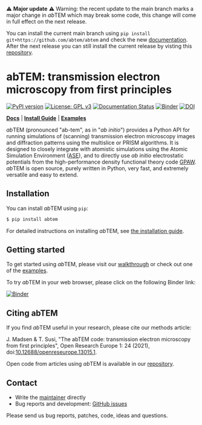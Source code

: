 :warning: **Major update** :warning: Warning: the recent update to the main branch marks a major change in *ab*TEM which may break some code, this change will come in full effect on the next release. 

You can install the current main branch using `pip install git+https://github.com/abtem/abtem` and check the new [documentation](https://abtem.github.io/doc/intro.html). After the next release you can still install the current release by visting this [repository](https://github.com/abTEM/abTEM-legacy).

# abTEM: transmission electron microscopy from first principles

[![PyPI version](https://badge.fury.io/py/abtem.svg)](https://badge.fury.io/py/abtem)
[![License: GPL v3](https://img.shields.io/badge/License-GPLv3-blue.svg)](https://www.gnu.org/licenses/gpl-3.0)
[![Documentation Status](https://readthedocs.org/projects/abtem/badge/?version=latest)](https://abtem.readthedocs.io/en/latest/?badge=latest)
[![Binder](https://mybinder.org/badge_logo.svg)](https://mybinder.org/v2/gh/jacobjma/abTEM/master?filepath=examples%2Findex.ipynb)
[![DOI](https://zenodo.org/badge/205110910.svg)](https://zenodo.org/badge/latestdoi/205110910)

[**Docs**](https://abtem.readthedocs.io/en/latest/index.html)
| [**Install Guide**](https://abtem.readthedocs.io/en/latest/install.html)
| [**Examples**](https://github.com/jacobjma/abTEM/tree/master/examples)

*ab*TEM (pronounced "ab-tem", as in "*ab initio*") provides a Python API for running simulations of (scanning)
transmission electron microscopy images and diffraction patterns using the multislice or PRISM algorithms. It is
designed to closely integrate with atomistic simulations using the Atomic Simulation
Environment ([ASE](https://wiki.fysik.dtu.dk/ase/)), and to directly use *ab initio* electrostatic potentials from the
high-performance density functional theory code [GPAW](https://wiki.fysik.dtu.dk/gpaw/). *ab*TEM is open source, purely
written in Python, very fast, and extremely versatile and easy to extend.

## Installation

You can install *ab*TEM using `pip`:

```sh
$ pip install abtem
```

For detailed instructions on installing *ab*TEM,
see [the installation guide](https://abtem.readthedocs.io/en/latest/install.html).

## Getting started

To get started using *ab*TEM, please visit
our [walkthrough](https://abtem.readthedocs.io/en/latest/walkthrough/introduction.html) or check out one of
the [examples](https://github.com/jacobjma/abTEM/tree/master/examples).

To try *ab*TEM in your web browser, please click on the following Binder link:

[![Binder](https://mybinder.org/badge_logo.svg)](https://mybinder.org/v2/gh/jacobjma/abTEM/master?filepath=examples%2Findex.ipynb)

## Citing abTEM

If you find *ab*TEM useful in your research, please cite our methods article:

J. Madsen & T. Susi, "The abTEM code: transmission electron microscopy from first principles", Open Research Europe 1:
24 (2021), doi:[10.12688/openreseurope.13015.1](https://doi.org/10.12688/openreseurope.13015.1).

Open code from articles using *ab*TEM is available in
our [repository](https://github.com/jacobjma/abTEM/tree/master/articles).

## Contact

* Write the [maintainer](https://github.com/jacobjma) directly
* Bug reports and development: [GitHub issues](https://github.com/jacobjma/abTEM/issues)

Please send us bug reports, patches, code, ideas and questions.
